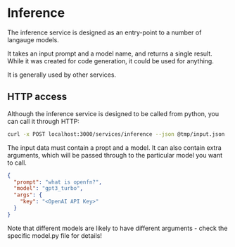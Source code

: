 # Inference

The inference service is designed as an entry-point to a number of langauge
models.

It takes an input prompt and a model name, and returns a single result. While it
was created for code generation, it could be used for anything.

It is generally used by other services.

## HTTP access

Although the inference service is designed to be called from python, you can
call it through HTTP:

```bash
curl -x POST localhost:3000/services/inference --json @tmp/input.json
```

The input data must contain a propt and a model. It can also contain extra
arguments, which will be passed through to the particular model you want to
call.

```json
{
  "prompt": "what is openfn?",
  "model": "gpt3_turbo",
  "args": {
    "key": "<OpenAI API Key>"
  }
}
```

Note that different models are likely to have different arguments - check the
specific model.py file for details!
